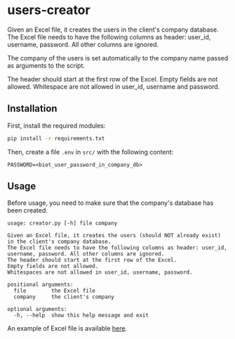 # users-creator

Given an Excel file, it creates the users in the client's company database.
The Excel file needs to have the following columns as header: user_id, username, password. All other columns are ignored.

The company of the users is set automatically to the company name passed as arguments to the script.

The header should start at the first row of the Excel.
Empty fields are not allowed.
Whitespace are not allowed in user_id, username and password.

## Installation

First, install the required modules:

```bash
pip install -r requirements.txt
```

Then, create a file `.env` in `src/` with the following content:

```
PASSWORD=<biot_user_password_in_company_db>
```

## Usage

Before usage, you need to make sure that the company's database has been created.

```
usage: creator.py [-h] file company

Given an Excel file, it creates the users (should NOT already exist) in the client's company database.
The Excel file needs to have the following columns as header: user_id, username, password. All other columns are ignored.
The header should start at the first row of the Excel.
Empty fields are not allowed.
Whitespaces are not allowed in user_id, username, password.

positional arguments:
  file        the Excel file
  company     the client's company

optional arguments:
  -h, --help  show this help message and exit
```

An example of Excel file is available [here](examples/excel.xlsx).
